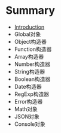 # Summary

* [Introduction](README.md)
* Global对象
* Object构造器
* Function构造器
* Array构造器
* Number构造器
* String构造器
* Boolean构造器
* Date构造器
* RegExp构造器
* Error构造器
* Math对象
* JSON对象
* Console对象
